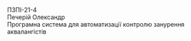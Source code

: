 ПЗПІ-21-4  
Печерій Олександр  
Програмна система для автоматизації контролю занурення аквалангістів
